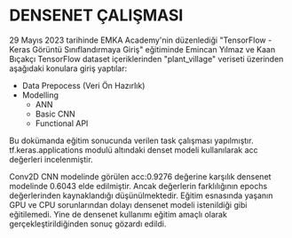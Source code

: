 # DENSENET ÇALIŞMASI

29 Mayıs 2023 tarihinde EMKA Academy'nin düzenlediği "TensorFlow - Keras Görüntü Sınıflandırmaya Giriş" eğitiminde  Emincan Yılmaz ve Kaan Bıçakçı TensorFlow dataset içeriklerinden "plant_village" veriseti üzerinden aşağıdaki konulara giriş yaptılar:
* Data Prepocess (Veri Ön Hazırlık)
* Modelling
  * ANN
  * Basic CNN
  * Functional API

Bu dokümanda eğitim sonucunda verilen task çalışması yapılmıştır. tf.keras.applications modulü altındaki denset modeli kullanılarak acc değerleri incelenmiştir.

Conv2D CNN modelinde görülen acc:0.9276 değerine karşılık densenet modelinde 0.6043 elde edilmiştir. Ancak değerlerin farklılığının epochs değerlerinden kaynaklandığı düşünülmektedir. Eğitim esnasında yaşanın GPU ve CPU sorunlarından dolayı densenet modeli istenildiği gibi eğitilemedi. Yine de densenet kullanımı eğitim amaçlı olarak gerçekleştirildiğinden sonuç gözardı edildi.
